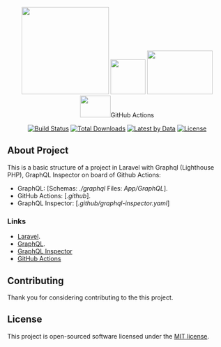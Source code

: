 <p align="center">
    <img src="https://raw.githubusercontent.com/laravel/art/master/logo-lockup/5%20SVG/2%20CMYK/1%20Full%20Color/laravel-logolockup-cmyk-red.svg" width="200">
    <img src="https://graphql.org/img/logo.svg" width="80" height="80">
    <img src="https://graphql-inspector.com/img/logo.svg" width="150" height="100">
     <img src="https://github.githubassets.com/images/modules/site/features/actions-icon-actions.svg" width="70" height="50">GitHub Actions
</p>

<p align="center">
<a href="https://travis-ci.com/mfrancaleal/gitactions"><img src="https://travis-ci.com/mfrancaleal/gitactions.svg?branch=main" alt="Build Status"></a>
<a href="https://github.com/mfrancaleal/gitactions"><img src="https://img.shields.io/github/downloads/mfrancaleal/gitactions/total" alt="Total Downloads"></a>
<a href="https://github.com/mfrancaleal/gitactions"><img src="https://img.shields.io/github/v/tag/mfrancaleal/gitactions" alt="Latest by Data"></a>
<a href="https://github.com/mfrancaleal/gitactions"><img src="https://img.shields.io/github/license/mfrancaleal/gitactions" alt="License"></a>
</p>

## About Project

This is a basic structure of a project in Laravel with Graphql (Lighthouse PHP), GraphQL Inspector on board of Github Actions:

- GraphQL: [Schemas: _./graphql_ Files: _App/GraphQL_].
- GitHub Actions: [_.github_].
- GraphQL Inspector: [_.github/graphql-inspector.yaml_]

### Links
- [Laravel](https://laravel.com).
- [GraphQL](https://graphql.org).
- [GraphQL Inspector](https://graphql-inspector.com)
- [GitHub Actions](https://github.com/features/actions)


## Contributing

Thank you for considering contributing to the this project.

## License

This project is open-sourced software licensed under the [MIT license](https://opensource.org/licenses/MIT).
